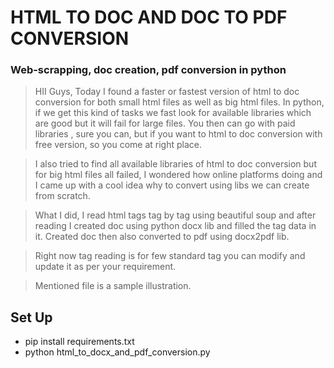 # HTML  TO DOC AND DOC TO PDF CONVERSION

### Web-scrapping, doc creation,  pdf conversion in python

> HII Guys, Today I found a faster or fastest version of html to doc conversion for both small html files as well as big html files. In python, if we get this kind of tasks we fast look for available libraries which are good but it will fail for large files. 
You then can go with paid libraries , sure you can, but if you want to html to doc conversion with free version, so you come at right place.

> I also tried to find all available libraries of html to doc conversion but for big html files all failed, I wondered how online platforms doing and I came up with a cool idea why to convert using libs we can create from scratch.

> What I did, I read html tags tag by tag using beautiful soup and after reading I created doc using python docx lib and filled the tag data in it. Created doc then also converted to pdf using docx2pdf lib.

> Right now tag reading is for few standard tag you can modify and update it as per your requirement.

> Mentioned file is a sample illustration.

## Set Up

- pip install requirements.txt
- python html_to_docx_and_pdf_conversion.py
